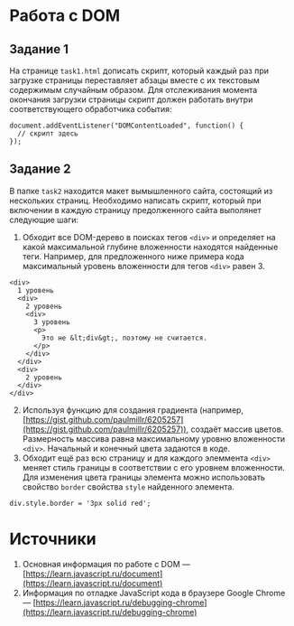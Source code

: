 # Работа с DOM

## Задание 1

На странице `task1.html` дописать скрипт, который каждый раз при загрузке страницы переставляет абзацы вместе с их текстовым содержимым случайным образом. Для отслеживания момента окончания загрузки страницы скрипт должен работать внутри соответствующего обработчика события:

```
document.addEventListener("DOMContentLoaded", function() {
  // скрипт здесь
});
```

## Задание 2

В папке `task2` находится макет вымышленного сайта, состоящий из нескольких страниц. Необходимо написать скрипт, который при включении в каждую страницу предолженного сайта выполянет следующие шаги:

1. Обходит все DOM-дерево в поисках тегов `<div>` и определяет на какой максимальной глубине вложенности находятся найденные теги. Например, для предложенного ниже примера кода максимальный уровень вложенности для тегов `<div>` равен 3.
```
<div>
  1 уровень
  <div>
    2 уровень
    <div>
      3 уровень
      <p>
        Это не &lt;div&gt;, поэтому не считается.
      </p>
    </div>
  </div>
  <div>
    2 уровень
  </div>
</div>
```
2. Используя функцию для создания градиента (например, [https://gist.github.com/paulmillr/6205257](https://gist.github.com/paulmillr/6205257)), создаёт массив цветов. Размерность массива равна максимальному уровню вложенности `<div>`. Начальный и конечный цвета задаются в коде.
3. Обходит ещё раз всю страницу и для каждого элеммента `<div>` меняет стиль границы в соответствии с его уровнем вложенности. Для изменения цвета границы элемента можно использовать свойство `border` свойства `style` найденного элемента.
```
div.style.border = '3px solid red';
```

# Источники

1. Основная информация по работе с DOM — [https://learn.javascript.ru/document](https://learn.javascript.ru/document)
2. Информация по отладке JavaScript кода в браузере Google Chrome — [https://learn.javascript.ru/debugging-chrome](https://learn.javascript.ru/debugging-chrome)
